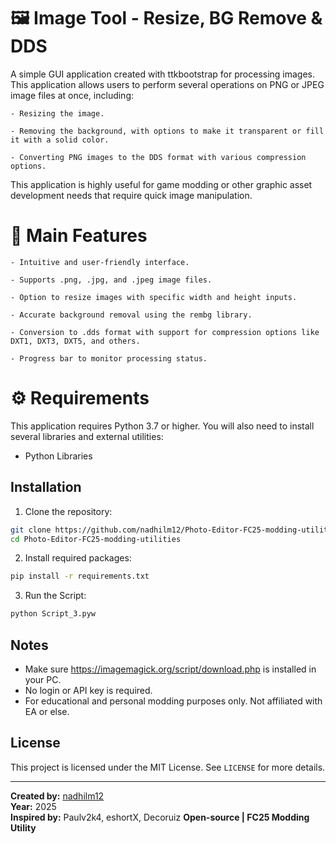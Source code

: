 
#  🖼️ Image Tool - Resize, BG Remove & DDS

A simple GUI application created with ttkbootstrap for processing images. This application allows users to perform several operations on PNG or JPEG image files at once, including:

	- Resizing the image.

	- Removing the background, with options to make it transparent or fill it with a solid color.

	- Converting PNG images to the DDS format with various compression options.
	
This application is highly useful for game modding or other graphic asset development needs that require quick image manipulation.

# 🚀 Main Features
	- Intuitive and user-friendly interface.

	- Supports .png, .jpg, and .jpeg image files.

	- Option to resize images with specific width and height inputs.

	- Accurate background removal using the rembg library.

	- Conversion to .dds format with support for compression options like DXT1, DXT3, DXT5, and others.

	- Progress bar to monitor processing status.

# ⚙️ Requirements

This application requires Python 3.7 or higher. You will also need to install several libraries and external utilities:
- Python Libraries

## Installation

1. Clone the repository:

```bash
git clone https://github.com/nadhilm12/Photo-Editor-FC25-modding-utilities.git
cd Photo-Editor-FC25-modding-utilities
```

2. Install required packages:

```bash
pip install -r requirements.txt
```

3. Run the Script:

```bash
python Script_3.pyw
```

## Notes

- Make sure https://imagemagick.org/script/download.php is installed in your PC.
- No login or API key is required.
- For educational and personal modding purposes only. Not affiliated with EA or else.

## License

This project is licensed under the MIT License. See `LICENSE` for more details.

---

**Created by:** [nadhilm12](https://github.com/nadhilm12)  
**Year:** 2025  
**Inspired by:** Paulv2k4, eshortX, Decoruiz
**Open-source | FC25 Modding Utility**

